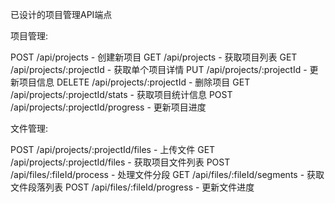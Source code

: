 已设计的项目管理API端点

项目管理:

POST /api/projects - 创建新项目
GET /api/projects - 获取项目列表
GET /api/projects/:projectId - 获取单个项目详情
PUT /api/projects/:projectId - 更新项目信息
DELETE /api/projects/:projectId - 删除项目
GET /api/projects/:projectId/stats - 获取项目统计信息
POST /api/projects/:projectId/progress - 更新项目进度


文件管理:

POST /api/projects/:projectId/files - 上传文件
GET /api/projects/:projectId/files - 获取项目文件列表
POST /api/files/:fileId/process - 处理文件分段
GET /api/files/:fileId/segments - 获取文件段落列表
POST /api/files/:fileId/progress - 更新文件进度